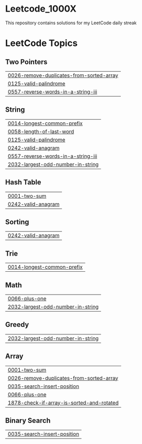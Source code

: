 # Leetcode_1000X
This repository contains solutions for my LeetCode daily streak

<!---LeetCode Topics Start-->
# LeetCode Topics
## Two Pointers
|  |
| ------- |
| [0026-remove-duplicates-from-sorted-array](https://github.com/Ayesha-chaudhry/Leetcode_1000X/tree/master/0026-remove-duplicates-from-sorted-array) |
| [0125-valid-palindrome](https://github.com/Ayesha-chaudhry/Leetcode_1000X/tree/master/0125-valid-palindrome) |
| [0557-reverse-words-in-a-string-iii](https://github.com/Ayesha-chaudhry/Leetcode_1000X/tree/master/0557-reverse-words-in-a-string-iii) |
## String
|  |
| ------- |
| [0014-longest-common-prefix](https://github.com/Ayesha-chaudhry/Leetcode_1000X/tree/master/0014-longest-common-prefix) |
| [0058-length-of-last-word](https://github.com/Ayesha-chaudhry/Leetcode_1000X/tree/master/0058-length-of-last-word) |
| [0125-valid-palindrome](https://github.com/Ayesha-chaudhry/Leetcode_1000X/tree/master/0125-valid-palindrome) |
| [0242-valid-anagram](https://github.com/Ayesha-chaudhry/Leetcode_1000X/tree/master/0242-valid-anagram) |
| [0557-reverse-words-in-a-string-iii](https://github.com/Ayesha-chaudhry/Leetcode_1000X/tree/master/0557-reverse-words-in-a-string-iii) |
| [2032-largest-odd-number-in-string](https://github.com/Ayesha-chaudhry/Leetcode_1000X/tree/master/2032-largest-odd-number-in-string) |
## Hash Table
|  |
| ------- |
| [0001-two-sum](https://github.com/Ayesha-chaudhry/Leetcode_1000X/tree/master/0001-two-sum) |
| [0242-valid-anagram](https://github.com/Ayesha-chaudhry/Leetcode_1000X/tree/master/0242-valid-anagram) |
## Sorting
|  |
| ------- |
| [0242-valid-anagram](https://github.com/Ayesha-chaudhry/Leetcode_1000X/tree/master/0242-valid-anagram) |
## Trie
|  |
| ------- |
| [0014-longest-common-prefix](https://github.com/Ayesha-chaudhry/Leetcode_1000X/tree/master/0014-longest-common-prefix) |
## Math
|  |
| ------- |
| [0066-plus-one](https://github.com/Ayesha-chaudhry/Leetcode_1000X/tree/master/0066-plus-one) |
| [2032-largest-odd-number-in-string](https://github.com/Ayesha-chaudhry/Leetcode_1000X/tree/master/2032-largest-odd-number-in-string) |
## Greedy
|  |
| ------- |
| [2032-largest-odd-number-in-string](https://github.com/Ayesha-chaudhry/Leetcode_1000X/tree/master/2032-largest-odd-number-in-string) |
## Array
|  |
| ------- |
| [0001-two-sum](https://github.com/Ayesha-chaudhry/Leetcode_1000X/tree/master/0001-two-sum) |
| [0026-remove-duplicates-from-sorted-array](https://github.com/Ayesha-chaudhry/Leetcode_1000X/tree/master/0026-remove-duplicates-from-sorted-array) |
| [0035-search-insert-position](https://github.com/Ayesha-chaudhry/Leetcode_1000X/tree/master/0035-search-insert-position) |
| [0066-plus-one](https://github.com/Ayesha-chaudhry/Leetcode_1000X/tree/master/0066-plus-one) |
| [1878-check-if-array-is-sorted-and-rotated](https://github.com/Ayesha-chaudhry/Leetcode_1000X/tree/master/1878-check-if-array-is-sorted-and-rotated) |
## Binary Search
|  |
| ------- |
| [0035-search-insert-position](https://github.com/Ayesha-chaudhry/Leetcode_1000X/tree/master/0035-search-insert-position) |
<!---LeetCode Topics End-->